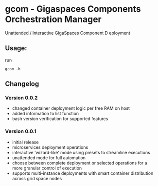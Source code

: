 # gcom - Gigaspaces Components Orchestration Manager
Unattended / Interactive GigaSpaces Component D eployment

## Usage:
run
```
gcom -h
```

## Changelog

### Version 0.0.2
* changed container deployment logic per free RAM on host
* added information to list function
* bash version verification for supported features

### Version 0.0.1
* initial release
* microservices deployment operations
* interactive 'wizard-like' mode using presets to streamline executions
* unattended mode for full automation
* choose between complete deployment or selected operations for a more granular control of execution
* supports multi-instance deployments with smart container distribution across grid space nodes
